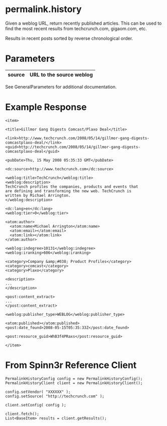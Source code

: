# permalink.history #

Given a weblog URL, return recently published articles.  This can be used to find the most recent results from techcrunch.com, gigaom.com, etc.

Results in recent posts sorted by reverse chronological order.

# Parameters #

| source | URL to the source weblog |
|:-------|:-------------------------|

See GeneralParameters for additional documentation.

# Example Response #

```
<item>

<title>Gillmor Gang Digests Comcast/Plaxo Deal</title>

<link>http://www.techcrunch.com/2008/05/14/gillmor-gang-digests-comcastplaxo-deal/</link>
<guid>http://techcrunch.com/2008/05/14/gillmor-gang-digests-comcastplaxo-deal</guid>

<pubDate>Thu, 15 May 2008 05:35:33 GMT</pubDate>

<dc:source>http://www.techcrunch.com</dc:source>

<weblog:title>TechCrunch</weblog:title>
<weblog:description>
TechCrunch profiles the companies, products and events that 
are defining and transforming the new web. TechCrunch is 
written by Michael Arrington.
</weblog:description>

<dc:lang>en</dc:lang>
<weblog:tier>0</weblog:tier>

<atom:author>
  <atom:name>Michael Arrington</atom:name>
  <atom:email></atom:email>
  <atom:link></atom:link>
</atom:author>

<weblog:indegree>10131</weblog:indegree>
<weblog:iranking>606</weblog:iranking>

<category>Company &amp;#038; Product Profiles</category>
<category>comcast</category>
<category>Plaxo</category>

<description>
...
</description>

<post:content_extract>
...
</post:content_extract>

<weblog:publisher_type>WEBLOG</weblog:publisher_type>

<atom:published></atom:published>
<post:date_found>2008-05-15T05:35:33Z</post:date_found>

<post:resource_guid>WhB3f4PRaxs</post:resource_guid>

</item>

```

# From Spinn3r Reference Client #

```
PermalinkHistoryConfig config = new PermalinkHistoryConfig();
PermalinkHistoryClient client = new PermalinkHistoryClient();

config.setVendor( "XXXXXX" );
config.setSource( "http://techcrunch.com" );

client.setConfig( config );

client.fetch();
List<BaseItem> results = client.getResults();
```